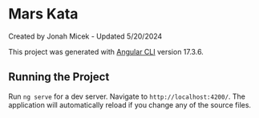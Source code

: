 # Mars Kata

Created by Jonah Micek - Updated 5/20/2024

This project was generated with [Angular CLI](https://github.com/angular/angular-cli) version 17.3.6.

## Running the Project

Run `ng serve` for a dev server. Navigate to `http://localhost:4200/`. The application will automatically reload if you change any of the source files.
